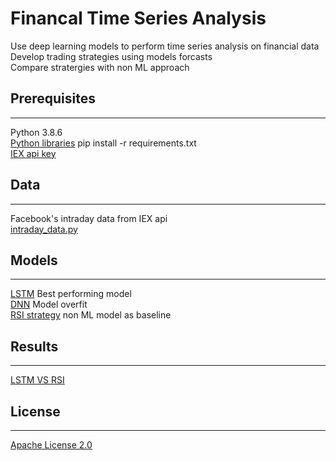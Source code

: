 # Financal Time Series Analysis
Use deep learning models to perform time series analysis on financial data  
Develop trading strategies using models forcasts  
Compare stratergies with non ML approach

## Prerequisites
---
Python 3.8.6  
[Python libraries](https://github.com/ctxj/Financial-Time-Series/blob/main/requirements.txt) pip install -r requirements.txt  
[IEX api key](https://iexcloud.io/core-data/)

## Data
---
Facebook's intraday data from IEX api  
[intraday_data.py](https://github.com/ctxj/Financial-Time-Series/blob/main/intraday_data.py)

## Models
---
[LSTM](https://github.com/ctxj/Financial-Time-Series/blob/main/lstm_fb.ipynb) Best performing model  
[DNN](https://github.com/ctxj/Financial-Time-Series/blob/main/fb_models.ipynb) Model overfit  
[RSI strategy](https://github.com/ctxj/Financial-Time-Series/blob/main/rsi_fb.ipynb) non ML model as baseline

## Results
---
[LSTM VS RSI](https://raw.githubusercontent.com/ctxj/Financial-Time-Series/main/img/results.png)

## License
---
[Apache License 2.0](https://github.com/ctxj/Financial-Time-Series/blob/main/LICENSE)